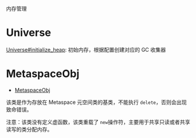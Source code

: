 
内存管理

# Universe

[Universe#initialize_heap](./universe.cpp): 初始内存，根据配置创建对应的 GC 收集器

# MetaspaceObj

- [MetaspaceObj](./allocation.hpp)

该类是作为存放在 Metaspace 元空间类的基类，不能执行 `delete`，否则会出现致命错误。

注意：该类没有定义虚函数，该类重载了 `new`操作符，主要用于共享只读或者共享读写的类分配内存。